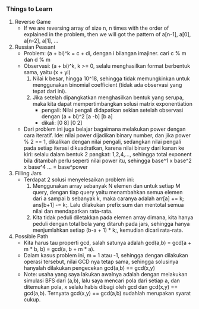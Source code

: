 ### Things to Learn
1. Reverse Game
	- If we are reversing array of size n, n times with the order of explained in the problem, then we will got the pattern of a[n-1], a[0], a[n-2], a[1], ...
2. Russian Peasant
	- Problem: (a + bi)^k = c + di, dengan i bilangan imajiner. cari c % m dan d % m
	- Observasi: (a + bi)^k, k >= 0, selalu menghasilkan format berbentuk sama, yaitu (x + yi)
		1. Nilai k besar, hingga 10^18, sehingga tidak memungkinkan untuk menggunakan binomial coefficient (tidak ada observasi yang tepat dari ini).
		2. Jika setelah dipangkatkan menghasilkan bentuk yang serupa, maka kita dapat mempertimbangkan solusi matrix exponentiation
			- pengali: Nilai pengali didapatkan sekian setelah observasi dengan (a + bi)^2
				[a -b]
				[b  a]
			- dikali:
				[0 8]
				[0 2]
	- Dari problem ini juga belajar bagaimana melakukan power dengan cara iteratif. Ide: nilai power dijadikan binary number, dan jika power % 2 == 1, dikalikan dengan nilai pengali, sedangkan nilai pengali pada setiap iterasi dikuadratkan, karena nilai binary dari kanan ke kiri: selalu dalam bentuk 2 pangkat: 1,2,4,..., sehingga total exponent bila ditambah perlu seperti nilai power itu, sehingga base^1 x base^2 x base^4 ... = base^power
3. Filling Jars
	- Terdapat 2 solusi menyelesaikan problem ini:
		1. Menggunakan array sebanyak N elemen dan untuk setiap M query, dengan tiap query yaitu menambahkan semua elemen dari a sampai b sebanyak k, maka caranya adalah arr[a] += k; ans[b+1] -= k;. Lalu dilakukan prefix sum dan mentotal semua nilai dan mendapatkan rata-rata.
		2. Kita tidak peduli diletakkan pada elemen array dimana, kita hanya peduli dengan total bola yang ditaruh pada jars, sehingga hanya menjumlahkan setiap (b-a + 1) * k;, kemudian dicari rata-rata.
4. Possible Path
	- Kita harus tau properti gcd, salah satunya adalah gcd(a,b) = gcd(a + m * b, b) = gcd(a, b + m * a).
	- Dalam kasus problem ini, m = 1 atau -1, sehingga dengan dilakukan operasi tersebut, nilai GCD nya tetap sama, sehingga solusinya hanyalah dilakukan pengecekan gcd(a,b) == gcd(x,y)
	- Note: usaha yang saya lakukan awalnya adalah dengan melakukan simulasi BFS dari (a,b), lalu saya mencari pola dari setiap a, dan ditemukan pola, x selalu habis dibagi oleh gcd dan gcd(x,y) == gcd(a,b). Ternyata gcd(x,y) == gcd(a,b) sudahlah merupakan syarat cukup.